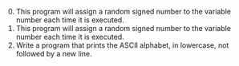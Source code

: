 0. This program will assign a random signed number to the variable number each time it is executed.
1. This program will assign a random signed number to the variable number each time it is executed.
2. Write a program that prints the ASCII alphabet, in lowercase, not followed by a new line.
